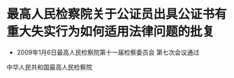 # 最高人民检察院关于公证员出具公证书有重大失实行为如何适用法律问题的批复

- 2009年1月6日最高人民检察院第十一届检察委员会
  第七次会议通过

<!-- INFO END -->

中华人民共和国最高人民检察院
